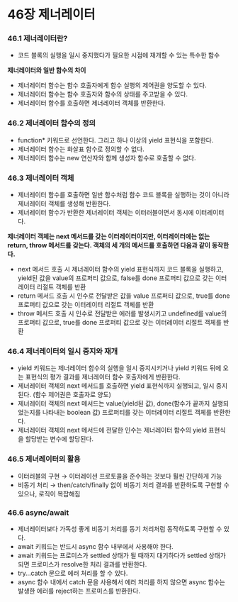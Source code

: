 # 46장 제너레이터

### 46.1 제너레이터란?

- 코드 블록의 실행을 일시 중지했다가 필요한 시점에 재개할 수 있는 특수한 함수

**제너레이터와 일반 함수의 차이**

- 제너레이터 함수는 함수 호출자에게 함수 실행의 제어권을 양도할 수 있다.
- 제너레이터 함수는 함수 호출자와 함수의 상태를 주고받을 수 있다.
- 제너레이터 함수를 호출하면 제너레이터 객체를 반환한다.

### 46.2 제너레이터 함수의 정의

- function* 키워드로 선언한다. 그리고 하나 이상의 yield 표현식을 포함한다.
- 제너레이터 함수는 화살표 함수로 정의할 수 없다.
- 제너레이터 함수는 new 연산자와 함께 생성자 함수로 호출할 수 없다.

### 46.3 제너레이터 객체

- 제너레이터 함수를 호출하면 일반 함수처럼 함수 코드 블록을 실행하는 것이 아니라 제너레이터 객체를 생성해 반환한다.
- 제너레이터 함수가 반환한 제너레이터 객체는 이터러블이면서 동시에 이터레이터다.

**제너레이터 객체는 next 메서드를 갖는 이터레이터이지만, 이터레이터에는 없는 return, throw 메서드를 갖는다. 객체의 세 개의 메서드를 호출하면 다음과 같이 동작한다.**

- next 메서드 호출 시 제너레이터 함수의 yield 표현식까지 코드 블록을 실행하고, yield된 값을 value의 프로퍼티 값으로, false를 done 프로퍼티 값으로 갖는 이터레이터 리절트 객체를 반환
- return 메서드 호출 시 인수로 전달받은 값을 value 프로퍼티 값으로, true를 done 프로퍼티 값으로 갖는 이터레이터 리절트 객체를 반환
- throw 메서드 호출 시 인수로 전달받은 에러를 발생시키고 undefined를 value의 프로퍼티 값으로, true를 done 프로퍼티 값으로 갖는 이터레이터 리절트 객체를 반환

### 46.4 제너레이터의 일시 중지와 재개

- yield 키워드는 제너레이터 함수의 실행을 일시 중지시키거나 yield 키워드 뒤에 오는 표현식의 평가 결과를 제너레이터 함수 호출자에게 반환한다.
- 제너레이터 객체의 next 메서드를 호출하면 yield 표현식까지 실행되고, 일시 중지된다. (함수 제어권은 호출자로 양도)
- 제너레이터 객체의 next 메서드는 value(yield된 값), done(함수가 끝까지 실행되었는지를 나타내는 boolean 값) 프로퍼티를 갖는 이터레이터 리절트 객체를 반환한다.
- 제너레이터 객체의 next 메서드에 전달한 인수는 제너레이터 함수의 yield 표현식을 할당받는 변수에 할당된다.

### 46.5 제너레이터의 활용

- 이터러블의 구현 → 이터레이션 프로토콜을 준수하는 것보다 훨씬 간단하게 가능
- 비동기 처리 → then/catch/finally 없이 비동기 처리 결과를 반환하도록 구현할 수 있으나, 로직이 복잡해짐

### 46.6 async/await

- 제너레이터보다 가독성 좋게 비동기 처리를 동기 처리처럼 동작하도록 구현할 수 있다.
- await 키워드는 반드시 async 함수 내부에서 사용해야 한다.
- await 키워드는 프로미스가 settled 상태가 될 때까지 대기하다가 settled 상태가 되면 프로미스가 resolve한 처리 결과를 반환한다.
- try…catch 문으로 에러 처리를 할 수 있다.
- async 함수 내에서 catch 문을 사용해서 에러 처리를 하지 않으면 async 함수는 발생한 에러를 reject하는 프로미스를 반환한다.